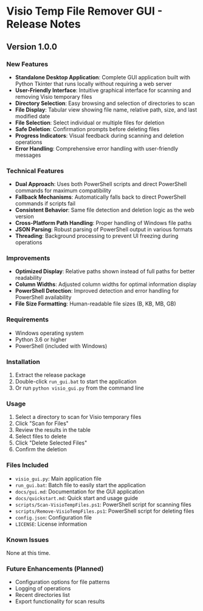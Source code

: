 # Visio Temp File Remover GUI - Release Notes

## Version 1.0.0

### New Features
- **Standalone Desktop Application**: Complete GUI application built with Python Tkinter that runs locally without requiring a web server
- **User-Friendly Interface**: Intuitive graphical interface for scanning and removing Visio temporary files
- **Directory Selection**: Easy browsing and selection of directories to scan
- **File Display**: Tabular view showing file name, relative path, size, and last modified date
- **File Selection**: Select individual or multiple files for deletion
- **Safe Deletion**: Confirmation prompts before deleting files
- **Progress Indicators**: Visual feedback during scanning and deletion operations
- **Error Handling**: Comprehensive error handling with user-friendly messages

### Technical Features
- **Dual Approach**: Uses both PowerShell scripts and direct PowerShell commands for maximum compatibility
- **Fallback Mechanisms**: Automatically falls back to direct PowerShell commands if scripts fail
- **Consistent Behavior**: Same file detection and deletion logic as the web version
- **Cross-Platform Path Handling**: Proper handling of Windows file paths
- **JSON Parsing**: Robust parsing of PowerShell output in various formats
- **Threading**: Background processing to prevent UI freezing during operations

### Improvements
- **Optimized Display**: Relative paths shown instead of full paths for better readability
- **Column Widths**: Adjusted column widths for optimal information display
- **PowerShell Detection**: Improved detection and error handling for PowerShell availability
- **File Size Formatting**: Human-readable file sizes (B, KB, MB, GB)

### Requirements
- Windows operating system
- Python 3.6 or higher
- PowerShell (included with Windows)

### Installation
1. Extract the release package
2. Double-click `run_gui.bat` to start the application
3. Or run `python visio_gui.py` from the command line

### Usage
1. Select a directory to scan for Visio temporary files
2. Click "Scan for Files"
3. Review the results in the table
4. Select files to delete
5. Click "Delete Selected Files"
6. Confirm the deletion

### Files Included
- `visio_gui.py`: Main application file
- `run_gui.bat`: Batch file to easily start the application
- `docs/gui.md`: Documentation for the GUI application
- `docs/quickstart.md`: Quick start and usage guide
- `scripts/Scan-VisioTempFiles.ps1`: PowerShell script for scanning files
- `scripts/Remove-VisioTempFiles.ps1`: PowerShell script for deleting files
- `config.json`: Configuration file
- `LICENSE`: License information

### Known Issues
None at this time.

### Future Enhancements (Planned)
- Configuration options for file patterns
- Logging of operations
- Recent directories list
- Export functionality for scan results